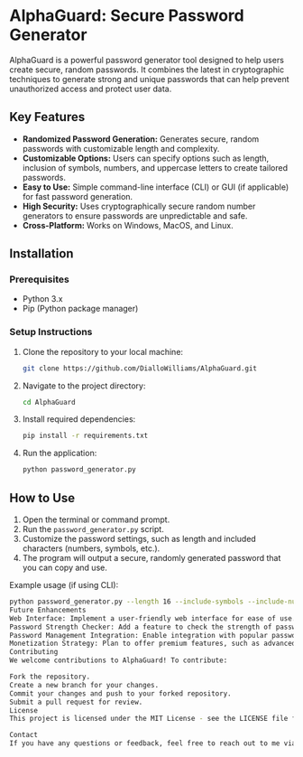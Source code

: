 # AlphaGuard: Secure Password Generator

AlphaGuard is a powerful password generator tool designed to help users create secure, random passwords. It combines the latest in cryptographic techniques to generate strong and unique passwords that can help prevent unauthorized access and protect user data.

## Key Features

- **Randomized Password Generation:** Generates secure, random passwords with customizable length and complexity.
- **Customizable Options:** Users can specify options such as length, inclusion of symbols, numbers, and uppercase letters to create tailored passwords.
- **Easy to Use:** Simple command-line interface (CLI) or GUI (if applicable) for fast password generation.
- **High Security:** Uses cryptographically secure random number generators to ensure passwords are unpredictable and safe.
- **Cross-Platform:** Works on Windows, MacOS, and Linux.

## Installation

### Prerequisites

- Python 3.x
- Pip (Python package manager)

### Setup Instructions

1. Clone the repository to your local machine:
    ```bash
    git clone https://github.com/DialloWilliams/AlphaGuard.git
    ```
2. Navigate to the project directory:
    ```bash
    cd AlphaGuard
    ```
3. Install required dependencies:
    ```bash
    pip install -r requirements.txt
    ```
4. Run the application:
    ```bash
    python password_generator.py
    ```

## How to Use

1. Open the terminal or command prompt.
2. Run the `password_generator.py` script.
3. Customize the password settings, such as length and included characters (numbers, symbols, etc.).
4. The program will output a secure, randomly generated password that you can copy and use.

Example usage (if using CLI):

```bash
python password_generator.py --length 16 --include-symbols --include-numbers
Future Enhancements
Web Interface: Implement a user-friendly web interface for ease of use.
Password Strength Checker: Add a feature to check the strength of passwords before generation.
Password Management Integration: Enable integration with popular password managers for easy storage of generated passwords.
Monetization Strategy: Plan to offer premium features, such as advanced password customization, integration with enterprise solutions, and more.
Contributing
We welcome contributions to AlphaGuard! To contribute:

Fork the repository.
Create a new branch for your changes.
Commit your changes and push to your forked repository.
Submit a pull request for review.
License
This project is licensed under the MIT License - see the LICENSE file for details.

Contact
If you have any questions or feedback, feel free to reach out to me via email.


